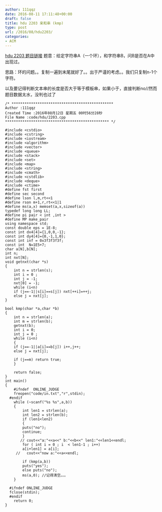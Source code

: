 ```yaml
---
author: 111qqz
date: 2016-08-11 17:11:48+00:00
draft: false
title: hdu 2203 亲和串 (kmp)
type: post
url: /2016/08/hdu2203/
categories:
- ACM
---
```


[hdu 2203 题目链接](http://acm.hdu.edu.cn/showproblem.php?pid=2203)
题意：给定字符串A（一个环），和字符串B，问B是否在A中出现过。

思路：环的问题。。复制一遍到末尾就好了。。出于严谨的考虑。。我们只复制n-1个字符。

以及要记得判断文本串的长度是否大于等于模板串，如果小于，直接判断no//然而题目数据太水，没判也过了

    
    /* ***********************************************
    Author :111qqz
    Created Time :2016年08月12日 星期五 00时56分28秒
    File Name :code/hdu/2203.cpp
    ************************************************ */
    
    #include <cstdio>
    #include <cstring>
    #include <iostream>
    #include <algorithm>
    #include <vector>
    #include <queue>
    #include <stack>
    #include <set>
    #include <map>
    #include <string>
    #include <cmath>
    #include <cstdlib>
    #include <deque>
    #include <ctime>
    #define fst first
    #define sec second
    #define lson l,m,rt<<1
    #define rson m+1,r,rt<<1|1
    #define ms(a,x) memset(a,x,sizeof(a))
    typedef long long LL;
    #define pi pair < int ,int >
    #define MP make_pair
    using namespace std;
    const double eps = 1E-8;
    const int dx4[4]={1,0,0,-1};
    const int dy4[4]={0,-1,1,0};
    const int inf = 0x3f3f3f3f;
    const int  N=1E5+7;
    char a[N],b[N];
    int n;
    int nxt[N];
    void getnxt(char *s)
    {
        int n = strlen(s);
        int i = 0 ;
        int j = -1;
        nxt[0] = -1;
        while (i<n)
    	if (j==-1||s[i]==s[j]) nxt[++i]=++j;
    	else j = nxt[j];
    }
    
    bool kmp(char *a,char *b)
    {
        int n = strlen(a);
        int m = strlen(b);
        getnxt(b);
        int i = 0;
        int j = 0 ;
        while (i<n)
        {
    	if (j==-1||a[i]==b[j]) i++,j++;
    	else j = nxt[j];
    
    	if (j==m) return true;
        }
    
        return false;
    }
    int main()
    {
    	#ifndef  ONLINE_JUDGE 
    	freopen("code/in.txt","r",stdin);
      #endif
    	while (~scanf("%s %s",a,b))
    	{
    	    int len1 = strlen(a);
    	    int len2 = strlen(b);
    	    if (len1<len2)
    	    {
    		puts("no");
    		continue;
    	    }
    	   // cout<<"a:"<<a<<" b:"<<b<<" len1:"<<len1<<endl;
    	    for ( int i = 0 ; i  < len1-1 ; i++)
    		a[i+len1] = a[i];
    	 //   cout<<"now a:"<<a<<endl;
    	   
    	    if (kmp(a,b))
    		puts("yes");
    	    else puts("no");
    	    ms(a,0); //记得清空。。。
    	}
    
      #ifndef ONLINE_JUDGE  
      fclose(stdin);
      #endif
        return 0;
    }
    





